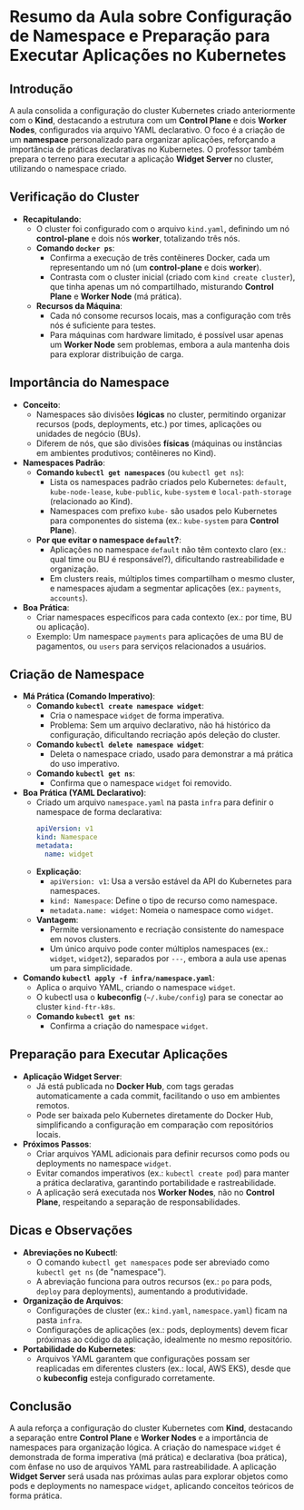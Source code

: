 # Resumo da Aula sobre Configuração de Namespace e Preparação para Executar Aplicações no Kubernetes

## Introdução
A aula consolida a configuração do cluster Kubernetes criado anteriormente com o **Kind**, destacando a estrutura com um **Control Plane** e dois **Worker Nodes**, configurados via arquivo YAML declarativo. O foco é a criação de um **namespace** personalizado para organizar aplicações, reforçando a importância de práticas declarativas no Kubernetes. O professor também prepara o terreno para executar a aplicação **Widget Server** no cluster, utilizando o namespace criado.

## Verificação do Cluster
- **Recapitulando**:
  - O cluster foi configurado com o arquivo `kind.yaml`, definindo um nó **control-plane** e dois nós **worker**, totalizando três nós.
  - **Comando `docker ps`**:
    - Confirma a execução de três contêineres Docker, cada um representando um nó (um **control-plane** e dois **worker**).
    - Contrasta com o cluster inicial (criado com `kind create cluster`), que tinha apenas um nó compartilhado, misturando **Control Plane** e **Worker Node** (má prática).
  - **Recursos da Máquina**:
    - Cada nó consome recursos locais, mas a configuração com três nós é suficiente para testes.
    - Para máquinas com hardware limitado, é possível usar apenas um **Worker Node** sem problemas, embora a aula mantenha dois para explorar distribuição de carga.

## Importância do Namespace
- **Conceito**:
  - Namespaces são divisões **lógicas** no cluster, permitindo organizar recursos (pods, deployments, etc.) por times, aplicações ou unidades de negócio (BUs).
  - Diferem de nós, que são divisões **físicas** (máquinas ou instâncias em ambientes produtivos; contêineres no Kind).
- **Namespaces Padrão**:
  - **Comando `kubectl get namespaces`** (ou `kubectl get ns`):
    - Lista os namespaces padrão criados pelo Kubernetes: `default`, `kube-node-lease`, `kube-public`, `kube-system` e `local-path-storage` (relacionado ao Kind).
    - Namespaces com prefixo `kube-` são usados pelo Kubernetes para componentes do sistema (ex.: `kube-system` para **Control Plane**).
  - **Por que evitar o namespace `default`?**:
    - Aplicações no namespace `default` não têm contexto claro (ex.: qual time ou BU é responsável?), dificultando rastreabilidade e organização.
    - Em clusters reais, múltiplos times compartilham o mesmo cluster, e namespaces ajudam a segmentar aplicações (ex.: `payments`, `accounts`).
- **Boa Prática**:
  - Criar namespaces específicos para cada contexto (ex.: por time, BU ou aplicação).
  - Exemplo: Um namespace `payments` para aplicações de uma BU de pagamentos, ou `users` para serviços relacionados a usuários.

## Criação de Namespace
- **Má Prática (Comando Imperativo)**:
  - **Comando `kubectl create namespace widget`**:
    - Cria o namespace `widget` de forma imperativa.
    - Problema: Sem um arquivo declarativo, não há histórico da configuração, dificultando recriação após deleção do cluster.
  - **Comando `kubectl delete namespace widget`**:
    - Deleta o namespace criado, usado para demonstrar a má prática do uso imperativo.
  - **Comando `kubectl get ns`**:
    - Confirma que o namespace `widget` foi removido.
- **Boa Prática (YAML Declarativo)**:
  - Criado um arquivo `namespace.yaml` na pasta `infra` para definir o namespace de forma declarativa:
    ```yaml
    apiVersion: v1
    kind: Namespace
    metadata:
      name: widget
    ```
  - **Explicação**:
    - `apiVersion: v1`: Usa a versão estável da API do Kubernetes para namespaces.
    - `kind: Namespace`: Define o tipo de recurso como namespace.
    - `metadata.name: widget`: Nomeia o namespace como `widget`.
  - **Vantagem**:
    - Permite versionamento e recriação consistente do namespace em novos clusters.
    - Um único arquivo pode conter múltiplos namespaces (ex.: `widget`, `widget2`), separados por `---`, embora a aula use apenas um para simplicidade.
- **Comando `kubectl apply -f infra/namespace.yaml`**:
  - Aplica o arquivo YAML, criando o namespace `widget`.
  - O kubectl usa o **kubeconfig** (`~/.kube/config`) para se conectar ao cluster `kind-ftr-k8s`.
  - **Comando `kubectl get ns`**:
    - Confirma a criação do namespace `widget`.

## Preparação para Executar Aplicações
- **Aplicação Widget Server**:
  - Já está publicada no **Docker Hub**, com tags geradas automaticamente a cada commit, facilitando o uso em ambientes remotos.
  - Pode ser baixada pelo Kubernetes diretamente do Docker Hub, simplificando a configuração em comparação com repositórios locais.
- **Próximos Passos**:
  - Criar arquivos YAML adicionais para definir recursos como pods ou deployments no namespace `widget`.
  - Evitar comandos imperativos (ex.: `kubectl create pod`) para manter a prática declarativa, garantindo portabilidade e rastreabilidade.
  - A aplicação será executada nos **Worker Nodes**, não no **Control Plane**, respeitando a separação de responsabilidades.

## Dicas e Observações
- **Abreviações no Kubectl**:
  - O comando `kubectl get namespaces` pode ser abreviado como `kubectl get ns` (de "namespace").
  - A abreviação funciona para outros recursos (ex.: `po` para pods, `deploy` para deployments), aumentando a produtividade.
- **Organização de Arquivos**:
  - Configurações de cluster (ex.: `kind.yaml`, `namespace.yaml`) ficam na pasta `infra`.
  - Configurações de aplicações (ex.: pods, deployments) devem ficar próximas ao código da aplicação, idealmente no mesmo repositório.
- **Portabilidade do Kubernetes**:
  - Arquivos YAML garantem que configurações possam ser reaplicadas em diferentes clusters (ex.: local, AWS EKS), desde que o **kubeconfig** esteja configurado corretamente.

## Conclusão
A aula reforça a configuração do cluster Kubernetes com **Kind**, destacando a separação entre **Control Plane** e **Worker Nodes** e a importância de namespaces para organização lógica. A criação do namespace `widget` é demonstrada de forma imperativa (má prática) e declarativa (boa prática), com ênfase no uso de arquivos YAML para rastreabilidade. A aplicação **Widget Server** será usada nas próximas aulas para explorar objetos como pods e deployments no namespace `widget`, aplicando conceitos teóricos de forma prática.